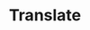 ---
title: Translate
description: Text translation
layout: text
url: translate/text
script: translateText
---